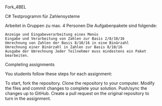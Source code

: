 Fork_4BEL

C# Testprogramm für Zahlensysteme

Arbeitet in Gruppen zu max. 4 Personen Die Aufgabenpakete sind folgende:

    Anzeige und Eingabeverarbeitung eines Menüs
    Eingabe und Verarbeitung von Zahlen zur Basis 2/8/10/16
    Umrechnung von Zahlen der Basis 8/10/16 in eine Binärzahl
    Umrechnung einer Binärzahl in Zahlen zur Basis 8/10/16
    Ausgabe der Umrechnung Jeder Teilnehmer muss mindestens ein Paket bearbeiten.

Completing assignments

You students follow these steps for each assignment:

To start, fork the repository.
Clone the repository to your computer.
Modify the files and commit changes to complete your solution.
Push/sync the changes up to GitHub.
Create a pull request on the original repository to turn in the assignment.
